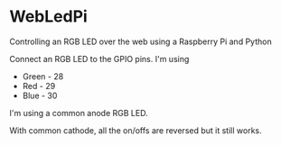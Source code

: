 WebLedPi
=====

Controlling an RGB LED over the web using a Raspberry Pi and Python

Connect an RGB LED to the GPIO pins. I'm using

* Green - 28
* Red - 29
* Blue - 30

I'm using a common anode RGB LED.

With common cathode, all the on/offs are reversed but it still works.
